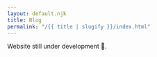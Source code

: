 ```yaml
---
layout: default.njk
title: Blog
permalink: "/{{ title | slugify }}/index.html"
---
```


Website still under development 🚧.